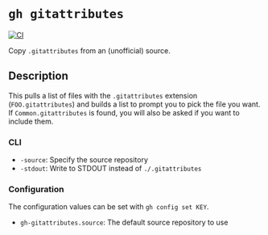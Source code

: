 # `gh gitattributes`

[![CI](https://github.com/spenserblack/gh-gitattributes/actions/workflows/ci.yml/badge.svg)](https://github.com/spenserblack/gh-gitattributes/actions/workflows/ci.yml)

Copy `.gitattributes` from an (unofficial) source.

## Description

This pulls a list of files with the `.gitattributes` extension (`FOO.gitattributes`)
and builds a list to prompt you to pick the file you want. If `Common.gitattributes` is
found, you will also be asked if you want to include them.

### CLI

- `-source`: Specify the source repository
- `-stdout`: Write to STDOUT instead of `./.gitattributes`

### Configuration

The configuration values can be set with `gh config set KEY`.

- `gh-gitattributes.source`: The default source repository to use
